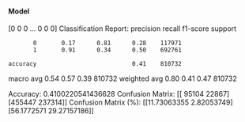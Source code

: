 #### Model
[0 0 0 ... 0 0 0]
Classification Report:
              precision    recall  f1-score   support

           0       0.17      0.81      0.28    117971
           1       0.91      0.34      0.50    692761

    accuracy                           0.41    810732
   macro avg       0.54      0.57      0.39    810732
weighted avg       0.80      0.41      0.47    810732

Accuracy: 0.4100220541436628
Confusion Matrix:
[[ 95104  22867]
 [455447 237314]]
Confusion Matrix (%):
[[11.73063355  2.82053749]
 [56.1772571  29.27157186]]
